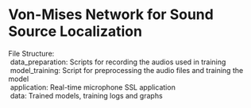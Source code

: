 # Von-Mises Network for Sound Source Localization

File Structure:\
&nbsp;data_preparation: Scripts for recording the audios used in training\
&nbsp;model_training: Script for preprocessing the audio files and training the model\
&nbsp;application: Real-time microphone SSL application\
&nbsp;data: Trained models, training logs and graphs
